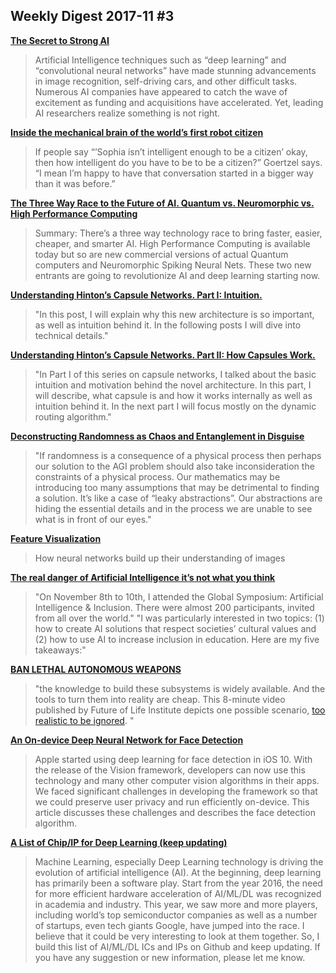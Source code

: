 ## Weekly Digest 2017-11 \#3

**[The Secret to Strong AI](https://medium.com/@Numenta/the-secret-to-strong-ai-61d153e26273)**
> Artificial Intelligence techniques such as “deep learning” and “convolutional neural networks” have made stunning advancements in image recognition, self-driving cars, and other difficult tasks. Numerous AI companies have appeared to catch the wave of excitement as funding and acquisitions have accelerated.
> Yet, leading AI researchers realize something is not right. 

**[Inside the mechanical brain of the world’s first robot citizen](https://qz.com/1121547/how-smart-is-the-first-robot-citizen/)**
> If people say “’Sophia isn’t intelligent enough to be a citizen’ okay, then how intelligent do you have to be to be a citizen?” Goertzel says. “I mean I’m happy to have that conversation started in a bigger way than it was before.”

**[The Three Way Race to the Future of AI. Quantum vs. Neuromorphic vs. High Performance Computing](https://www.datasciencecentral.com/profiles/blogs/the-three-way-race-to-the-future-of-ai-quantum-vs-neuromorphic-vs)**
> Summary:  There’s a three way technology race to bring faster, easier, cheaper, and smarter AI.  High Performance Computing is available today but so are new commercial versions of actual Quantum computers and Neuromorphic Spiking Neural Nets.  These two new entrants are going to revolutionize AI and deep learning starting now.

**[Understanding Hinton’s Capsule Networks. Part I: Intuition.](https://medium.com/@pechyonkin/understanding-hintons-capsule-networks-part-i-intuition-b4b559d1159b)**
>"In this post, I will explain why this new architecture is so important, as well as intuition behind it. In the following posts I will dive into technical details."

**[Understanding Hinton’s Capsule Networks. Part II: How Capsules Work.](https://medium.com/@pechyonkin/understanding-hintons-capsule-networks-part-ii-how-capsules-work-153b6ade9f66)**
> "In Part I of this series on capsule networks, I talked about the basic intuition and motivation behind the novel architecture. In this part, I will describe, what capsule is and how it works internally as well as intuition behind it. In the next part I will focus mostly on the dynamic routing algorithm."

**[Deconstructing Randomness as Chaos and Entanglement in Disguise](https://medium.com/intuitionmachine/there-is-no-randomness-only-chaos-and-complexity-c92f6dccd7ab)**
> "If randomness is a consequence of a physical process then perhaps our solution to the AGI problem should also take inconsideration the constraints of a physical process. Our mathematics may be introducing too many assumptions that may be detrimental to finding a solution. It’s like a case of “leaky abstractions”. Our abstractions are hiding the essential details and in the process we are unable to see what is in front of our eyes."

**[Feature Visualization](https://distill.pub/2017/feature-visualization)**
> How neural networks build up their understanding of images

**[The real danger of Artificial Intelligence it’s not what you think](https://hackernoon.com/the-real-danger-of-artificial-intelligence-its-not-what-you-think-f7fdc7059cf8)**
> "On November 8th to 10th, I attended the Global Symposium: Artificial Intelligence & Inclusion. There were almost 200 participants, invited from all over the world."
> "I was particularly interested in two topics: (1) how to create AI solutions that respect societies’ cultural values and (2) how to use AI to increase inclusion in education. Here are my five takeaways:"

**[BAN LETHAL AUTONOMOUS WEAPONS](http://autonomousweapons.org/)**
>  "the knowledge to build these subsystems is widely available. And the tools to turn them into reality are cheap. This 8-minute video published by Future of Life Institute depicts one possible scenario, [too realistic to be ignored](https://www.youtube.com/watch?time_continue=172&v=HipTO_7mUOw). "

**[An On-device Deep Neural Network for Face Detection](https://machinelearning.apple.com/2017/11/16/face-detection.html)**
> Apple started using deep learning for face detection in iOS 10. With the release of the Vision framework, developers can now use this technology and many other computer vision algorithms in their apps. We faced significant challenges in developing the framework so that we could preserve user privacy and run efficiently on-device. This article discusses these challenges and describes the face detection algorithm.

**[A List of Chip/IP for Deep Learning (keep updating)](https://basicmi.github.io/Deep-Learning-Processor-List/)**
> Machine Learning, especially Deep Learning technology is driving the evolution of artificial intelligence (AI). At the beginning, deep learning has primarily been a software play. Start from the year 2016, the need for more efficient hardware acceleration of AI/ML/DL was recognized in academia and industry. This year, we saw more and more players, including world’s top semiconductor companies as well as a number of startups, even tech giants Google, have jumped into the race.
> I believe that it could be very interesting to look at them together. So, I build this list of AI/ML/DL ICs and IPs on Github and keep updating. If you have any suggestion or new information, please let me know.
